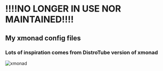 # !!!!NO LONGER IN USE NOR MAINTAINED!!!!

## My xmonad config files 
### Lots of inspiration comes from DistroTube version of xmonad

![xmonad](https://gitlab.com/Shoto31/dotfiles/-/raw/master/screenshots/xmonad.png)
